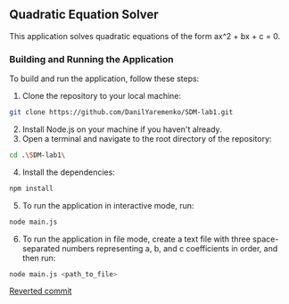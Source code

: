 ## Quadratic Equation Solver

This application solves quadratic equations of the form ax^2 + bx + c = 0.

### Building and Running the Application
To build and run the application, follow these steps:

1. Clone the repository to your local machine:
```bash
git clone https://github.com/DanilYaremenko/SDM-lab1.git
```
2. Install Node.js on your machine if you haven't already.
3. Open a terminal and navigate to the root directory of the repository:
```bash
cd .\SDM-lab1\
```
4. Install the dependencies:
```bash
npm install
```
5. To run the application in interactive mode, run:
```bash
node main.js
```
6. To run the application in file mode, create a text file with three space-separated numbers representing a, b, and c coefficients in order, and then run:
```bash
node main.js <path_to_file>
```

[Reverted commit](https://www.youtube.com/watch?v=q1NjNA1GWBs&ab_channel=NEKUPLINOFF)